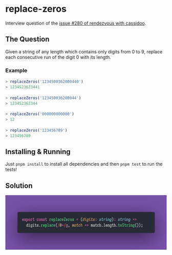 # replace-zeros

Interview question of the [issue #280 of rendezvous with cassidoo](https://buttondown.email/cassidoo/archive/love-is-all-we-have-the-only-way-that-each-can/).

## The Question

Given a string of any length which contains only digits from 0 to 9, replace each consecutive run of the
digit 0 with its length.

### Example

```js
> replaceZeros('1234500362000440')
> 1234523623441

> replaceZeros('123450036200044')
> 123452362344

> replaceZeros('000000000000')
> 12

> replaceZeros('123456789')
> 123456789

```

## Installing & Running

Just `pnpm install` to install all dependencies and then `pnpm test` to run the tests!

## Solution

![Code Polaroid](./code-screenshot.png)
